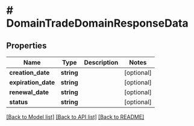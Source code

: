 # # DomainTradeDomainResponseData

## Properties

Name | Type | Description | Notes
------------ | ------------- | ------------- | -------------
**creation_date** | **string** |  | [optional]
**expiration_date** | **string** |  | [optional]
**renewal_date** | **string** |  | [optional]
**status** | **string** |  | [optional]

[[Back to Model list]](../../README.md#models) [[Back to API list]](../../README.md#endpoints) [[Back to README]](../../README.md)
